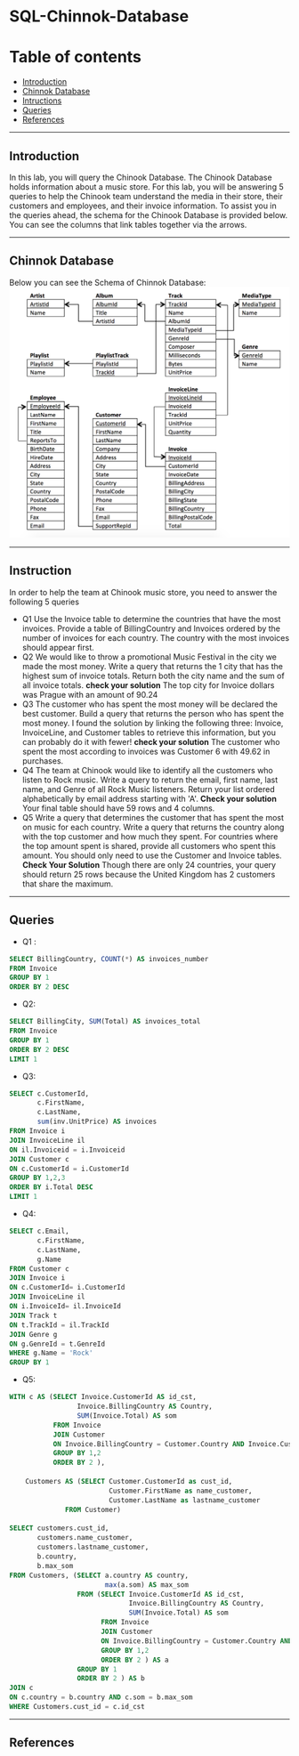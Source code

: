 # SQL-Chinnok-Database
# Table of contents
- [Introduction](#introduction)
- [Chinnok Database](#chinnok-database)
- [Intructions](#instruction)
- [Queries](#queries)
- [References](#references)

---
## Introduction
In this lab, you will query the Chinook Database. The Chinook Database holds information about a music store. For this lab, you will be answering 5 queries to help the Chinook team understand the media in their store, their customers and employees, and their invoice information. To assist you in the queries ahead, the schema for the Chinook Database is provided below. You can see the columns that link tables together via the arrows.

---
## Chinnok Database
Below you can see the Schema of Chinnok Database:
![](chinook.png)

---
## Instruction
In order to help the team at Chinook music store, you need to answer the following 5 queries
- Q1 Use the Invoice table to determine the countries that have the most invoices. Provide a table of BillingCountry and Invoices ordered by the number of invoices for each country. The country with the most invoices should appear first.
- Q2 We would like to throw a promotional Music Festival in the city we made the most money. Write a query that returns the 1 city that has the highest sum of invoice totals. Return both the city name and the sum of all invoice totals.
**check your solution**
The top city for Invoice dollars was Prague with an amount of 90.24
- Q3 The customer who has spent the most money will be declared the best customer. Build a query that returns the person who has spent the most money. I found the solution by linking the following three: Invoice, InvoiceLine, and Customer tables to retrieve this information, but you can probably do it with fewer!
**check your solution**
The customer who spent the most according to invoices was Customer 6 with 49.62 in purchases.
- Q4 The team at Chinook would like to identify all the customers who listen to Rock music. Write a query to return the email, first name, last name, and Genre of all Rock Music listeners. Return your list ordered alphabetically by email address starting with 'A'.
**Check your solution**
Your final table should have 59 rows and 4 columns.
- Q5 Write a query that determines the customer that has spent the most on music for each country. Write a query that returns the country along with the top customer and how much they spent. For countries where the top amount spent is shared, provide all customers who spent this amount.
You should only need to use the Customer and Invoice tables.
**Check Your Solution**
Though there are only 24 countries, your query should return 25 rows because the United Kingdom has 2 customers that share the maximum.

---
## Queries
- Q1 :
```SQL
SELECT BillingCountry, COUNT(*) AS invoices_number
FROM Invoice
GROUP BY 1
ORDER BY 2 DESC
```
- Q2:
```SQL
SELECT BillingCity, SUM(Total) AS invoices_total
FROM Invoice
GROUP BY 1
ORDER BY 2 DESC
LIMIT 1
```
- Q3:
```SQL
SELECT c.CustomerId,
       c.FirstName,
       c.LastName,
       sum(inv.UnitPrice) AS invoices
FROM Invoice i
JOIN InvoiceLine il
ON il.Invoiceid = i.Invoiceid
JOIN Customer c
ON c.CustomerId = i.CustomerId
GROUP BY 1,2,3
ORDER BY i.Total DESC
LIMIT 1
```
- Q4:
```SQL
SELECT c.Email,
       c.FirstName,
       c.LastName,
       g.Name
FROM Customer c
JOIN Invoice i
ON c.CustomerId= i.CustomerId
JOIN InvoiceLine il
ON i.InvoiceId= il.InvoiceId
JOIN Track t
ON t.TrackId = il.TrackId
JOIN Genre g
ON g.GenreId = t.GenreId
WHERE g.Name = 'Rock'
GROUP BY 1
```
- Q5:
```SQL
WITH c AS (SELECT Invoice.CustomerId AS id_cst, 
                 Invoice.BillingCountry AS Country, 
                 SUM(Invoice.Total) AS som 
           FROM Invoice
           JOIN Customer 
           ON Invoice.BillingCountry = Customer.Country AND Invoice.CustomerId = Customer.CustomerId
           GROUP BY 1,2
           ORDER BY 2 ),
          
    Customers AS (SELECT Customer.CustomerId as cust_id, 
                         Customer.FirstName as name_customer, 
                         Customer.LastName as lastname_customer 
              FROM Customer)

SELECT customers.cust_id, 
       customers.name_customer,
       customers.lastname_customer, 
       b.country, 
       b.max_som 
FROM Customers, (SELECT a.country AS country, 
                        max(a.som) AS max_som 
                 FROM (SELECT Invoice.CustomerId AS id_cst, 
                              Invoice.BillingCountry AS Country, 
                              SUM(Invoice.Total) AS som 
                       FROM Invoice 
                       JOIN Customer 
                       ON Invoice.BillingCountry = Customer.Country AND Invoice.CustomerId = Customer.CustomerId
                       GROUP BY 1,2
                       ORDER BY 2 ) AS a
                 GROUP BY 1
                 ORDER BY 2 ) AS b
JOIN c
ON c.country = b.country AND c.som = b.max_som
WHERE Customers.cust_id = c.id_cst
```
---
## References

